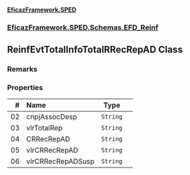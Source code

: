#### [EficazFramework.SPED](EficazFrameworkSPED.md 'EficazFramework SPED')
### [EficazFramework.SPED.Schemas.EFD_Reinf](EficazFramework.SPED.Schemas.EFD_Reinf.md 'EficazFramework.SPED.Schemas.EFD_Reinf')

## ReinfEvtTotalInfoTotalRRecRepAD Class

### Remarks
### Properties

| # | Name | Type | |
| ---: | :--- | :---: | :--- |
| 02 | cnpjAssocDesp | `String` |  |
| 03 | vlrTotalRep | `String` |  |
| 04 | CRRecRepAD | `String` |  |
| 05 | vlrCRRecRepAD | `String` |  |
| 06 | vlrCRRecRepADSusp | `String` |  |
